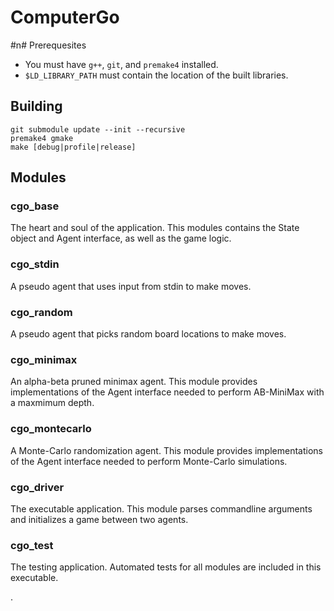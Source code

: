 # ComputerGo

#n# Prerequesites
* You must have `g++`, `git`, and `premake4` installed.
* `$LD_LIBRARY_PATH` must contain the location of the built libraries.

## Building
```
git submodule update --init --recursive
premake4 gmake
make [debug|profile|release]
```

## Modules

### cgo_base
The heart and soul of the application. This modules contains the State object
and Agent interface, as well as the game logic.

### cgo_stdin
A pseudo agent that uses input from stdin to make moves.

### cgo_random
A pseudo agent that picks random board locations to make moves.

### cgo_minimax
An alpha-beta pruned minimax agent. This module provides implementations of the
Agent interface needed to perform AB-MiniMax with a maxmimum depth.

### cgo_montecarlo
A Monte-Carlo randomization agent. This module provides implementations of the
Agent interface needed to perform Monte-Carlo simulations.

### cgo_driver
The executable application. This module parses commandline arguments and
initializes a game between two agents.

### cgo_test
The testing application. Automated tests for all modules are included in this
executable.

.